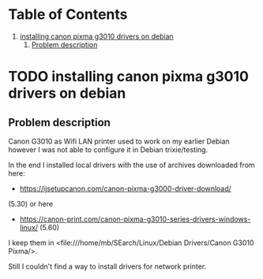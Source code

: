 
# Table of Contents

1.  [installing canon pixma g3010 drivers on debian](#org9a91c80)
    1.  [Problem description](#org5a8ad96)



<a id="org9a91c80"></a>

# TODO installing canon pixma g3010 drivers on debian


<a id="org5a8ad96"></a>

## Problem description

Canon G3010 as Wifi LAN printer used to work on
my earlier Debian however I was not able to configure it
in Debian trixie/testing.

In the end I installed local drivers with the use of
archives downloaded from here:

-   <https://ijsetupcanon.com/canon-pixma-g3000-driver-download/>

(5.30)
or here 

-   <https://canon-print.com/canon-pixma-g3010-series-drivers-windows-linux/> (5.60)

I keep them in <file:///home/mb/SEarch/Linux/Debian Drivers/Canon G3010 Pixma/>.

Still I couldn't find a way to install drivers for
network printer.

